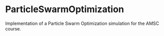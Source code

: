 # ParticleSwarmOptimization
Implementation of a Particle Swarm Optimization simulation for the AMSC course.
